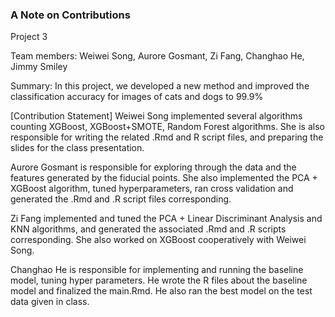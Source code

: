 ### A Note on Contributions

Project 3

Team members: Weiwei Song, Aurore Gosmant, Zi Fang, Changhao He, Jimmy Smiley

Summary: In this project, we developed a new method and improved the classification accuracy for images of cats and dogs to 99.9%

[Contribution Statement] 
Weiwei Song implemented several algorithms counting XGBoost, XGBoost+SMOTE, Random Forest algorithms. She is also responsible for writing the related .Rmd and R script files, and preparing the slides for the class presentation.

Aurore Gosmant is responsible for exploring through the data and the features generated by the fiducial points. She also implemented the PCA + XGBoost algorithm, tuned hyperparameters, ran cross validation and generated the .Rmd and .R script files corresponding.

Zi Fang implemented and tuned the PCA + Linear Discriminant Analysis and KNN algorithms, and generated the associated .Rmd and .R scripts corresponding. She also worked on XGBoost cooperatively with Weiwei Song.

Changhao He is responsible for implementing and running the baseline model, tuning hyper parameters. He wrote the R files about the baseline model and finalized the main.Rmd. He also ran the best model on the test data given in class.

